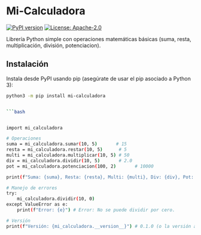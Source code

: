 # Mi-Calculadora

[![PyPI version](https://badge.fury.io/py/mi-calculadora.svg)](https://badge.fury.io/py/mi-calculadora)
[![License: Apache-2.0](https://img.shields.io/badge/License-Apache%202.0-blue.svg)](https://opensource.org/licenses/Apache-2.0)

Librería Python simple con operaciones matemáticas básicas (suma, resta, multiplicación, división, potenciacion).

## Instalación

Instala desde PyPI usando pip (asegúrate de usar el pip asociado a Python 3):

```bash
python3 -m pip install mi-calculadora


```bash


import mi_calculadora

# Operaciones
suma = mi_calculadora.sumar(10, 5)       # 15
resta = mi_calculadora.restar(10, 5)      # 5
multi = mi_calculadora.multiplicar(10, 5) # 50
div = mi_calculadora.dividir(10, 5)       # 2.0
pot = mi_calculadora.potenciacion(100, 2)       # 10000

print(f"Suma: {suma}, Resta: {resta}, Multi: {multi}, Div: {div}, Pot: {pot}")

# Manejo de errores
try:
    mi_calculadora.dividir(10, 0)
except ValueError as e:
    print(f"Error: {e}") # Error: No se puede dividir por cero.

# Versión
print(f"Versión: {mi_calculadora.__version__}") # 0.1.0 (o la versión actual)
